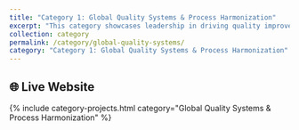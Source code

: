 ```yaml
---
title: "Category 1: Global Quality Systems & Process Harmonization"
excerpt: "This category showcases leadership in driving quality improvements across global standards and harmonizing international processes to enhance efficiency and compliance."
collection: category
permalink: /category/global-quality-systems/
category: "Category 1: Global Quality Systems & Process Harmonization"
---
```


## 🌐 Live Website

{% include category-projects.html category="Global Quality Systems & Process Harmonization" %}
